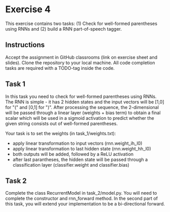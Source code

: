 # Exercise 4

This exercise contains two tasks: (1) Check for well-formed parentheses using RNNs and (2) build a RNN part-of-speech tagger.


## Instructions

Accept the assignment in GitHub classrooms (link on exercise sheet and slides).
Clone the repository to your local machine.
All code completion tasks are required with a TODO-tag inside the code.

## Task 1

In this task you need to check for well-formed parentheses using RNNs. The RNN is simple - it has 2 hidden states and the input vectors will be [1,0] for "(" and [0,1] for ")". After processing the sequence, the 2-dimensional will be passed through a linear layer (weights + bias term) to obtain a final scalar which will be used in a sigmoid activation to predict whether the given string consists out of well-formed parentheses.

Your task is to set the weights (in task_1/weights.txt):
- apply linear transformation to input vectors (rnn.weight_ih_l0)
- apply linear transformation to last hidden state (rnn.weight_hh_l0)
- both outputs will be added, followed by a ReLU activation
- after last parantheses, the hidden state will be passed through a classification layer (classifier.weight and classifier.bias)

## Task 2

Complete the class RecurrentModel in task_2/model.py. You will need to complete the constructor and rnn_forward method. In the second part of this task, you will extend your implementation to be a bi-directional forward.
